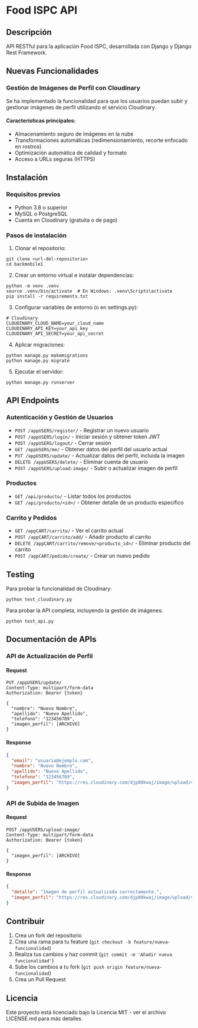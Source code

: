 # Food ISPC API

## Descripción
API RESTful para la aplicación Food ISPC, desarrollada con Django y Django Rest Framework.

## Nuevas Funcionalidades

### Gestión de Imágenes de Perfil con Cloudinary

Se ha implementado la funcionalidad para que los usuarios puedan subir y gestionar imágenes de perfil utilizando el servicio Cloudinary.

#### Características principales:
- Almacenamiento seguro de imágenes en la nube
- Transformaciones automáticas (redimensionamiento, recorte enfocado en rostros)
- Optimización automática de calidad y formato
- Acceso a URLs seguras (HTTPS)

## Instalación

### Requisitos previos
- Python 3.8 o superior
- MySQL o PostgreSQL
- Cuenta en Cloudinary (gratuita o de pago)

### Pasos de instalación

1. Clonar el repositorio:
```
git clone <url-del-repositorio>
cd backmobile1
```

2. Crear un entorno virtual e instalar dependencias:
```
python -m venv .venv
source .venv/bin/activate  # En Windows: .venv\Scripts\activate
pip install -r requirements.txt
```

3. Configurar variables de entorno (o en settings.py):
```
# Cloudinary
CLOUDINARY_CLOUD_NAME=your_cloud_name
CLOUDINARY_API_KEY=your_api_key
CLOUDINARY_API_SECRET=your_api_secret
```

4. Aplicar migraciones:
```
python manage.py makemigrations
python manage.py migrate
```

5. Ejecutar el servidor:
```
python manage.py runserver
```

## API Endpoints

### Autenticación y Gestión de Usuarios

- `POST /appUSERS/register/` - Registrar un nuevo usuario
- `POST /appUSERS/login/` - Iniciar sesión y obtener token JWT
- `POST /appUSERS/logout/` - Cerrar sesión
- `GET /appUSERS/me/` - Obtener datos del perfil del usuario actual
- `PUT /appUSERS/update/` - Actualizar datos del perfil, incluida la imagen
- `DELETE /appUSERS/delete/` - Eliminar cuenta de usuario
- `POST /appUSERS/upload-image/` - Subir o actualizar imagen de perfil

### Productos

- `GET /api/producto/` - Listar todos los productos
- `GET /api/producto/<id>/` - Obtener detalle de un producto específico

### Carrito y Pedidos

- `GET /appCART/carrito/` - Ver el carrito actual
- `POST /appCART/carrito/add/` - Añadir producto al carrito
- `DELETE /appCART/carrito/remove/<producto_id>/` - Eliminar producto del carrito
- `POST /appCART/pedido/create/` - Crear un nuevo pedido

## Testing

Para probar la funcionalidad de Cloudinary:

```
python test_cloudinary.py
```

Para probar la API completa, incluyendo la gestión de imágenes:

```
python test_api.py
```

## Documentación de APIs

### API de Actualización de Perfil

#### Request
```
PUT /appUSERS/update/
Content-Type: multipart/form-data
Authorization: Bearer {token}

{
  "nombre": "Nuevo Nombre",
  "apellido": "Nuevo Apellido",
  "telefono": "123456789",
  "imagen_perfil": [ARCHIVO]
}
```

#### Response
```json
{
  "email": "usuario@ejemplo.com",
  "nombre": "Nuevo Nombre",
  "apellido": "Nuevo Apellido",
  "telefono": "123456789",
  "imagen_perfil": "https://res.cloudinary.com/djp80kwaj/image/upload/v1234567890/perfil_usuarios/abcdef123456.jpg"
}
```

### API de Subida de Imagen

#### Request
```
POST /appUSERS/upload-image/
Content-Type: multipart/form-data
Authorization: Bearer {token}

{
  "imagen_perfil": [ARCHIVO]
}
```

#### Response
```json
{
  "detalle": "Imagen de perfil actualizada correctamente.",
  "imagen_perfil": "https://res.cloudinary.com/djp80kwaj/image/upload/v1234567890/perfil_usuarios/abcdef123456.jpg"
}
```

## Contribuir
1. Crea un fork del repositorio
2. Crea una rama para tu feature (`git checkout -b feature/nueva-funcionalidad`)
3. Realiza tus cambios y haz commit (`git commit -m 'Añadir nueva funcionalidad'`)
4. Sube los cambios a tu fork (`git push origin feature/nueva-funcionalidad`)
5. Crea un Pull Request

## Licencia
Este proyecto está licenciado bajo la Licencia MIT - ver el archivo LICENSE.md para más detalles.
